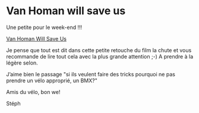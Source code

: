 # Van Homan will save us

Une petite pour le week-end !!!

[Van Homan Will Save Us](https://www.youtube.com/watch?v=cmqDrJ0owu8)

Je pense que tout est dit dans cette petite retouche du film la chute et vous recommande de lire tout cela avec la plus grande attention ;-) A prendre à la légère selon.

J’aime bien le passage "si ils veulent faire des tricks pourquoi ne pas prendre un vélo approprié, un BMX?"

Amis du vélo, bon we!

Stéph
